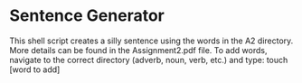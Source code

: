 # Sentence Generator
This shell script creates a silly sentence using the words in the A2 directory. More details can be found in the Assignment2.pdf file. To add words, navigate to the correct directory (adverb, noun, verb, etc.) and type: touch [word to add]
